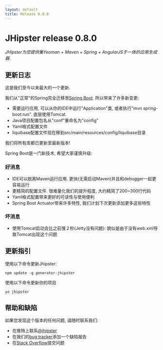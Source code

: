 ```yaml
---
layout: default
title: Release 0.8.0
---
```


JHipster release 0.8.0
==================

*JHipster为您提供集Yeoman + Maven + Spring + AngularJS于一体的应用生成器.*

更新日志
----------

这是我们至今以来最大的一个更新.

我们从"正常"的Spring完全迁移至[Spring Boot](http://projects.spring.io/spring-boot/). 所以带来了许多新变更:

- 需要运行应用, 可以从你的IDE中运行"Application"类, 或者执行"mvn spring-boot:run". 底层使用Tomcat.
- Java项目配置包名从"conf"重命名为"config"
- Yaml格式配置文件
- liquibase配置文件现在移到src/main/resources/config/liquibase目录

我们将所有库都已更新至最新版本!

Spring Boot是一门新技术, 希望大家谨慎升级:

### 好消息

- IDE可以脱离Maven运行应用. 更快(无需启动Maven)并且和debugger一起更容易运行
- 更精简的配置文件. 很难量化我们的提升程度, 大约精简了200~300行代码
- Yaml格式配置带来更好的可读性与使用便利
- Spring Boot Actuator带来许多特性, 我们计划下次更新添加更多这些特性

### 坏消息

- 使用Tomcat启动会比之前慢２秒(Jetty没有问题): 貌似是由于没有web.xml导致Tomcat出现这个问题


更新指引
------------

使用以下命令更新Jhipster:

```
npm update -g generator-jhipster
```

使用以下命令更新你的项目

```
yo jhipster
```

帮助和缺陷
--------------

如果您发现这个版本的任何问题, 请随时联系我们:

- 在推特上联系[@jhipster](https://twitter.com/jhipster)
- 在我们的[bug tracker](https://github.com/jhipster/generator-jhipster/issues?state=open)添加一个缺陷报告
- 在[Stack Overflow](http://stackoverflow.com/tags/jhipster/info)提交问题
